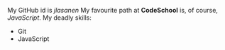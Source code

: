 My GitHub id is _jlasanen_
My favourite path at __CodeSchool__ is, of course, _JavaScript_.
My deadly skills:
* Git
* JavaScript

